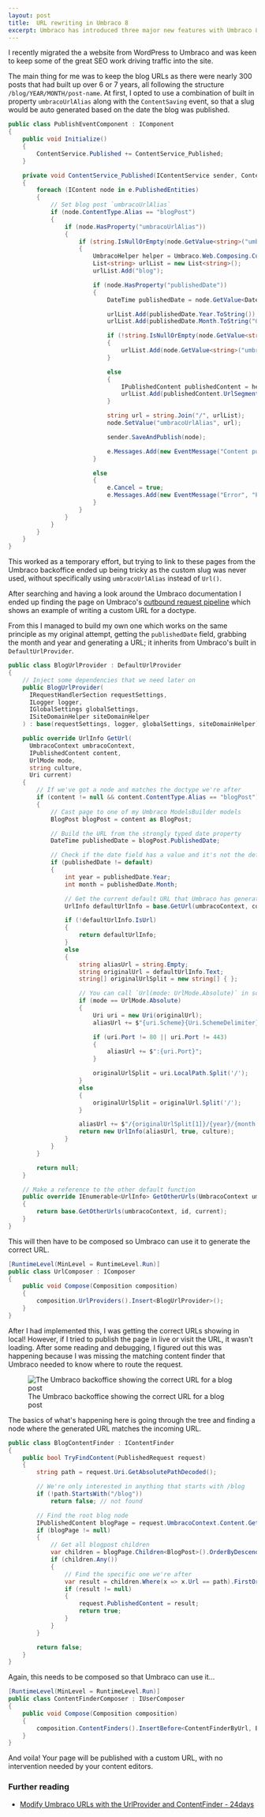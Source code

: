 ```yaml
---
layout: post
title:  URL rewriting in Umbraco 8
excerpt: Umbraco has introduced three major new features with Umbraco 8. Let's dig into some of those new features here.
---
```


<p class="lead">I recently migrated the a website from WordPress to Umbraco and was keen to keep some of the great SEO work driving traffic into the site.</p>

The main thing for me was to keep the blog URLs as there were nearly 300 posts that had built up over 6 or 7 years, all following the structure `/blog/YEAR/MONTH/post-name`. At first, I opted to use a combination of built in property  `umbracoUrlAlias` along with the `ContentSaving` event, so that a slug would be auto generated based on the date the blog was published.

```csharp
public class PublishEventComponent : IComponent 
{
    public void Initialize()
    {
        ContentService.Published += ContentService_Published;
    }

    private void ContentService_Published(IContentService sender, ContentPublishedEventArgs e)
    {
        foreach (IContent node in e.PublishedEntities)
        {
            // Set blog post `umbracoUrlAlias`
            if (node.ContentType.Alias == "blogPost")
            {
                if (node.HasProperty("umbracoUrlAlias"))
                {
                    if (string.IsNullOrEmpty(node.GetValue<string>("umbracoUrlAlias")))
                    {
                        UmbracoHelper helper = Umbraco.Web.Composing.Current.UmbracoHelper;
                        List<string> urlList = new List<string>();
                        urlList.Add("blog");

                        if (node.HasProperty("publishedDate"))
                        {
                            DateTime publishedDate = node.GetValue<DateTime>("publishedDate");

                            urlList.Add(publishedDate.Year.ToString());
                            urlList.Add(publishedDate.Month.ToString("00"));

                            if (!string.IsNullOrEmpty(node.GetValue<string>("umbracoUrlName")))
                            {
                                urlList.Add(node.GetValue<string>("umbracoUrlName"));
                            }

                            else
                            {
                                IPublishedContent publishedContent = helper.Content(node.Id);
                                urlList.Add(publishedContent.UrlSegment);
                            }

                            string url = string.Join("/", urlList);
                            node.SetValue("umbracoUrlAlias", url);

                            sender.SaveAndPublish(node);

                            e.Messages.Add(new EventMessage("Content published", $"Blog post published at {url}"));
                        }

                        else
                        {
                            e.Cancel = true;
                            e.Messages.Add(new EventMessage("Error", "Please add a published date", EventMessageType.Warning));
                        }
                    }
                }
            }
        }
    }
}
```

This worked as a temporary effort, but trying to link to these pages from the Umbraco backoffice ended up being tricky as the custom slug was never used, without specifically using `umbracoUrlAlias` instead of `Url()`.

After searching and having a look around the Umbraco documentation I ended up finding the page on Umbraco's [outbound request pipeline](https://our.umbraco.com/documentation/reference/routing/Request-Pipeline/outbound-pipeline#custom-url-provider) which shows an example of writing a custom URL for a doctype.

From this I managed to build my own one which works on the same principle as my original attempt, getting the `publishedDate` field, grabbing the month and year and generating a URL; it inherits from Umbraco's built in `DefaultUrlProvider`.

```csharp
public class BlogUrlProvider : DefaultUrlProvider
{
    // Inject some dependencies that we need later on
    public BlogUrlProvider(
      IRequestHandlerSection requestSettings,
      ILogger logger,
      IGlobalSettings globalSettings,
      ISiteDomainHelper siteDomainHelper
    ) : base(requestSettings, logger, globalSettings, siteDomainHelper) { }

    public override UrlInfo GetUrl(
      UmbracoContext umbracoContext,
      IPublishedContent content,
      UrlMode mode,
      string culture,
      Uri current)
    {
        // If we've got a node and matches the doctype we're after
        if (content != null && content.ContentType.Alias == "blogPost")
        {
            // Cast page to one of my Umbraco ModelsBuilder models
            BlogPost blogPost = content as BlogPost;

            // Build the URL from the strongly typed date property
            DateTime publishedDate = blogPost.PublishedDate;

            // Check if the date field has a value and it's not the default DateTime
            if (publishedDate != default)
            {
                int year = publishedDate.Year;
                int month = publishedDate.Month;

                // Get the current default URL that Umbraco has generated
                UrlInfo defaultUrlInfo = base.GetUrl(umbracoContext, content, mode, culture, current);

                if (!defaultUrlInfo.IsUrl)
                {
                    return defaultUrlInfo;
                }
                else
                {
                    string aliasUrl = string.Empty;
                    string originalUrl = defaultUrlInfo.Text;
                    string[] originalUrlSplit = new string[] { };

                    // You can call `Url(mode: UrlMode.Absolute)` in some places, this handles that
                    if (mode == UrlMode.Absolute)
                    {
                        Uri uri = new Uri(originalUrl);
                        aliasUrl += $"{uri.Scheme}{Uri.SchemeDelimiter}{uri.Host}";

                        if (uri.Port != 80 || uri.Port != 443)
                        {
                            aliasUrl += $":{uri.Port}";
                        }

                        originalUrlSplit = uri.LocalPath.Split('/');
                    }
                    else
                    {
                        originalUrlSplit = originalUrl.Split('/');
                    }

                    aliasUrl += $"/{originalUrlSplit[1]}/{year}/{month.ToString("00")}/{originalUrlSplit[2]}";
                    return new UrlInfo(aliasUrl, true, culture);
                }
            }
        }

        return null;
    }

    // Make a reference to the other default function
    public override IEnumerable<UrlInfo> GetOtherUrls(UmbracoContext umbracoContext, int id, Uri current)
    {
        return base.GetOtherUrls(umbracoContext, id, current);
    }
}
```

This will then have to be composed so Umbraco can use it to generate the correct URL.

```csharp
[RuntimeLevel(MinLevel = RuntimeLevel.Run)]
public class UrlComposer : IComposer
{
    public void Compose(Composition composition)
    {
        composition.UrlProviders().Insert<BlogUrlProvider>();
    }
}
```

After I had implemented this, I was getting the correct URLs showing in local! However, if I tried to publish the page in live or visit the URL, it wasn't loading. After some reading and debugging, I figured out this was happening because I was missing the matching content finder that Umbraco needed to know where to route the request.

<figure class="c-figure">
  <img src="/images/blog/2020-08-30/photo1.png" alt="The Umbraco backoffice showing the correct URL for a blog post" loading="lazy">
  <figcaption>The Umbraco backoffice showing the correct URL for a blog post</figcaption>
</figure>

The basics of what's happening here is going through the tree and finding a node where the generated URL matches the incoming URL.

```csharp
public class BlogContentFinder : IContentFinder
{
    public bool TryFindContent(PublishedRequest request)
    {
        string path = request.Uri.GetAbsolutePathDecoded();

        // We're only interested in anything that starts with /blog
        if (!path.StartsWith("/blog"))
            return false; // not found

        // Find the root blog node
        IPublishedContent blogPage = request.UmbracoContext.Content.GetByXPath("root//homePage//blogsPage").FirstOrDefault();
        if (blogPage != null)
        {
            // Get all blogpost children
            var children = blogPage.Children<BlogPost>().OrderByDescending(x => x.PublishedDate);
            if (children.Any())
            {
                // Find the specific one we're after
                var result = children.Where(x => x.Url == path).FirstOrDefault();
                if (result != null)
                {
                    request.PublishedContent = result;
                    return true;
                }
            }
        }

        return false;
    }
}
```

Again, this needs to be composed so that Umbraco can use it...

```csharp
[RuntimeLevel(MinLevel = RuntimeLevel.Run)]
public class ContentFinderComposer : IUserComposer
{
    public void Compose(Composition composition)
    {
        composition.ContentFinders().InsertBefore<ContentFinderByUrl, BlogContentFinder>();
    }
}
```

And voila! Your page will be published with a custom URL, with no intervention needed by your content editors.

### Further reading
- [Modify Umbraco URLs with the UrlProvider and ContentFinder - 24days](https://24days.in/umbraco-cms/2014/urlprovider-and-contentfinder/)